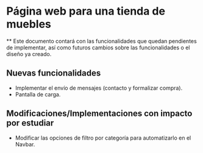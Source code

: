 # Página web para una tienda de muebles

** Este documento contará con las funcionalidades que quedan pendientes de implementar, así como futuros cambios sobre las funcionalidades o el diseño ya creado.

## Nuevas funcionalidades
* Implementar el envío de mensajes (contacto y formalizar compra).
* Pantalla de carga.

## Modificaciones/Implementaciones con impacto por estudiar
* Modificar las opciones de filtro por categoría para automatizarlo en el Navbar.
